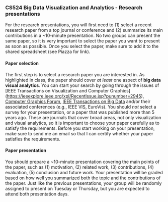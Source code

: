 ### CS524 Big Data Visualization and Analytics - Research presentations


For the research presentations, you will first need to (1) select a recent research paper from a top journal or conference and (2) summarize its main contributions in a ~10-minute presentation. No two groups can present the same paper, so it is very important to select the paper you want to present as soon as possible. Once you select the paper, make sure to add it to the shared spreadsheet (see Piazza for link).

#### Paper selection

The first step is to select a research paper you are interested in. As highlighted in class, the paper should cover *at least* one aspect of **big data visual analytics**. You can start your search by going through the issues of [IEEE Transactions on Visualization and Computer Graphics] (https://ieeexplore.ieee.org/xpl/RecentIssue.jsp?punumber=2945), [Computer Graphics Forum](https://onlinelibrary.wiley.com/journal/14678659), [IEEE Transactions on Big Data](https://ieeexplore.ieee.org/xpl/RecentIssue.jsp?punumber=6687317) and/or their associated conferences (e.g., IEEE VIS, EuroVis). You should *not* select a survey for your presentation, or a paper that was published more than 5 years ago. These are journals that cover broad areas, not only visualization and visual analytics, so it is important to choose your paper carefully as to satisfy the requirements. Before you start working on your presentation, make sure to send me an email so that I can certify whether your paper satisfies the requirements.

#### Paper presentation

You should prepare a ~10-minute presentation covering the main points of the paper, such as (1) motivation, (2) related work, (3) contributions, (4) evaluation, (5) conclusion and future work. Your presentation will be graded based on how well you summarized both the topic and the contributions of the paper. Just like the previous presentations, your group will be randomly assigned to present on Tuesday or Thursday, but you are expected to attend both presentation days.
